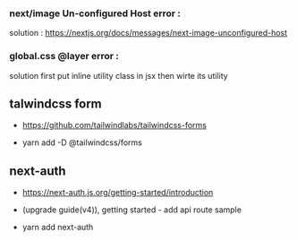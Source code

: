 ### next/image Un-configured Host error :

solution : https://nextjs.org/docs/messages/next-image-unconfigured-host

### global.css @layer error :

solution first put inline utility class in jsx then wirte its utility

## talwindcss form

- https://github.com/tailwindlabs/tailwindcss-forms

- yarn add -D @tailwindcss/forms

## next-auth

- https://next-auth.js.org/getting-started/introduction

- (upgrade guide(v4)), getting started - add api route sample

- yarn add next-auth
